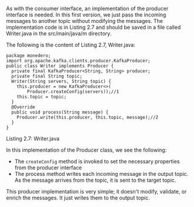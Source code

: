As with the consumer interface, an implementation of the producer interface is needed. In this first version, we just pass the incoming messages to another topic without modifying the messages. The implementation code is in Listing 2.7 and should be saved in a file called Writer.java in the src/main/java/m directory.

The following is the content of Listing 2.7,  Writer.java:

```
package monedero;
import org.apache.kafka.clients.producer.KafkaProducer;
public class Writer implements Producer {
  private final KafkaProducer<String, String> producer;
  private final String topic;
  Writer(String servers, String topic) {
    this.producer = new KafkaProducer<>(
        Producer.createConfig(servers));//1
    this.topic = topic;
  }
  @Override
  public void process(String message) {
    Producer.write(this.producer, this.topic, message);//2
  }
}
```

Listing 2.7: Writer.java

In this implementation of the Producer class, we see the following: 

- The `createConfig` method is invoked to set the necessary properties from the producer interface
- The process method writes each incoming message in the output topic. As the message arrives from the topic, it is sent to the target topic.

This producer implementation is very simple; it doesn't modify, validate, or enrich the messages. It just writes them to the output topic.